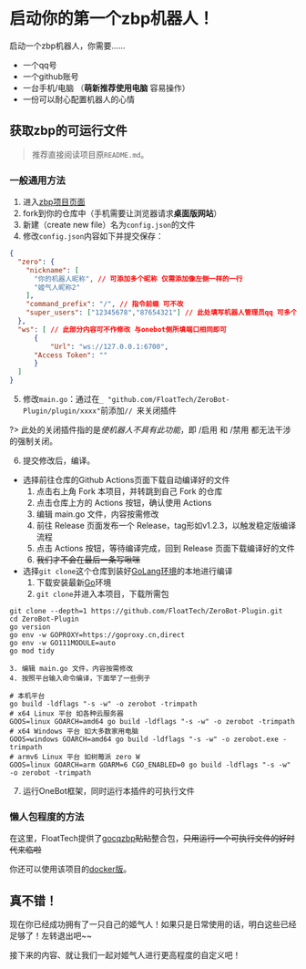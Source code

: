 # 启动你的第一个zbp机器人！

启动一个zbp机器人，你需要……

- 一个qq号
- 一个github账号
- 一台手机/电脑 （**萌新推荐使用电脑** 容易操作）
- 一份可以耐心配置机器人的心情

## 获取zbp的可运行文件

> 推荐直接阅读项目原`README.md`。

### 一般通用方法

1. 进入[zbp项目页面](https://github.com/FloatTech/ZeroBot-Plugin)
2. fork到你的仓库中（手机需要让浏览器请求**桌面版网站**）
3. 新建（create new file）名为`config.json`的文件
4. 修改`config.json`内容如下并提交保存：

```json
{
  "zero": {
    "nickname": [
      "你的机器人昵称", // 可添加多个昵称 仅需添加像左侧一样的一行
      "姬气人昵称2"
    ],
    "command_prefix": "/", // 指令前缀 可不改
    "super_users": ["12345678","87654321"] // 此处填写机器人管理员qq 可多个
  },
  "ws": [ // 此部分内容可不作修改 与onebot侧所填端口相同即可
      {
          "Url": "ws://127.0.0.1:6700",
	  "Access Token": ""
      }
  ]
}
```

5. 修改`main.go`：通过在`_ "github.com/FloatTech/ZeroBot-Plugin/plugin/xxxx"`前添加`// `来关闭插件

?> 此处的关闭插件指的是*使机器人不具有此功能*，即 /启用 和 /禁用 都无法干涉的强制关闭。

6. 提交修改后，编译。
  - 选择前往仓库的Github Actions页面下载自动编译好的文件
    1. 点击右上角 Fork 本项目，并转跳到自己 Fork 的仓库
    2. 点击仓库上方的 Actions 按钮，确认使用 Actions
    3. 编辑 main.go 文件，内容按需修改
    4. 前往 Release 页面发布一个 Release，tag形如v1.2.3，以触发稳定版编译流程
    5. 点击 Actions 按钮，等待编译完成，回到 Release 页面下载编译好的文件
    6. ~~我们才不会在最后一条写啾咪~~
  - 选择`git clone`这个仓库到装好[GoLang环境](https://studygolang.com/dl)的本地进行编译
    1. 下载安装最新[Go](https://studygolang.com/dl)环境
    2. `git clone`并进入本项目，下载所需包
```
git clone --depth=1 https://github.com/FloatTech/ZeroBot-Plugin.git
cd ZeroBot-Plugin
go version
go env -w GOPROXY=https://goproxy.cn,direct
go env -w GO111MODULE=auto
go mod tidy
```
    3. 编辑 main.go 文件，内容按需修改
    4. 按照平台输入命令编译，下面举了一些例子
```
# 本机平台
go build -ldflags "-s -w" -o zerobot -trimpath
# x64 Linux 平台 如各种云服务器
GOOS=linux GOARCH=amd64 go build -ldflags "-s -w" -o zerobot -trimpath
# x64 Windows 平台 如大多数家用电脑
GOOS=windows GOARCH=amd64 go build -ldflags "-s -w" -o zerobot.exe -trimpath
# armv6 Linux 平台 如树莓派 zero W
GOOS=linux GOARCH=arm GOARM=6 CGO_ENABLED=0 go build -ldflags "-s -w" -o zerobot -trimpath
```
7. 运行OneBot框架，同时运行本插件的可执行文件

### 懒人包程度的方法

在这里，FloatTech提供了[gocqzbp](https://github.com/FloatTech/gocqzbp)~~贴贴~~整合包，~~只用运行一个可执行文件的好时代来临啦~~

你还可以使用该项目的[docker版](https://github.com/FloatTech/gocqzbp/pkgs/container/gocqzbp)。

## 真不错！

现在你已经成功拥有了一只自己的姬气人！如果只是日常使用的话，明白这些已经足够了！左转退出吧~~

接下来的内容、就让我们一起对姬气人进行更高程度的自定义吧！
